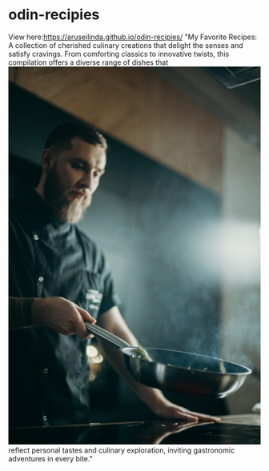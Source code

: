 # odin-recipies

View here:https://aruseilinda.github.io/odin-recipies/
"My Favorite Recipes: A collection of cherished culinary creations that delight the senses and satisfy cravings. From comforting classics to innovative twists, this compilation offers a diverse range of dishes that ![Alt text](pexels-cottonbro-studio-3298687-1.jpg)reflect personal tastes and culinary exploration, inviting gastronomic adventures in every bite."
